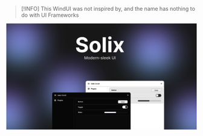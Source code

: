 > [!INFO]
> This WindUI was not inspired by, and the name has nothing to do with UI Frameworks

![Solix UI](https://raw.githubusercontent.com/0bl1v/Solix/refs/heads/main/images/thumbnail.png)
